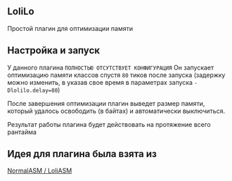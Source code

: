 ## LoliLo

Простой плагин для оптимизации памяти

## Настройка и запуск
У данного плагина `ПОЛНОСТЬЮ ОТСУТСТВУЕТ КОНФИГУРАЦИЯ`
Он запускает оптимизацию памяти классов спустя `80` тиков после запуска
(задержку можно изменить, в указав свое время в параметрах запуска `-Dlolilo.delay=80`)

После завершения оптимизации плагин выведет размер памяти, который удалось освободить (в байтах) и автоматически выключиться.

Результат работы плагина будет действовать на протяжение всего рантайма

## Идея для плагина была взята из
[NormalASM / LoliASM](https://github.com/skmedix/NormalASM/blob/dev/sync-5.14/src/main/java/mirror/normalasm/common/java/JavaFixes.java)